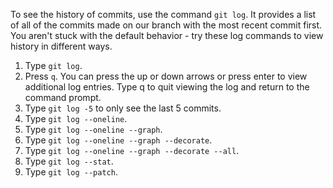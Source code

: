 To see the history of commits, use the command `git log`. It provides a list of all of the commits made on our branch with the most recent commit first. You aren't stuck with the default behavior - try these log commands to view history in different ways.

1. Type `git log`.
1. Press `q`. You can press the up or down arrows or press enter to view additional log entries. Type q to quit viewing the log and return to the command prompt.
1. Type `git log -5` to only see the last 5 commits.
1. Type `git log --oneline`.
1. Type `git log --oneline --graph`.
1. Type `git log --oneline --graph --decorate`.
1. Type `git log --oneline --graph --decorate --all`.
1. Type `git log --stat`.
1. Type `git log --patch`.
